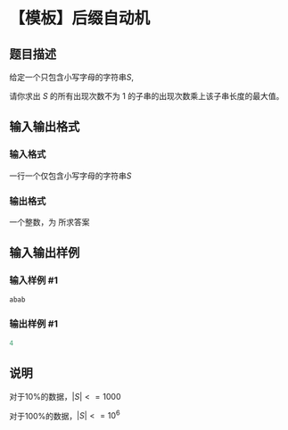# 【模板】后缀自动机

## 题目描述

给定一个只包含小写字母的字符串$S$,

请你求出 $S$ 的所有出现次数不为 $1$ 的子串的出现次数乘上该子串长度的最大值。

## 输入输出格式

### 输入格式

一行一个仅包含小写字母的字符串$S$

### 输出格式

一个整数，为 所求答案

## 输入输出样例

### 输入样例 #1

```cpp
abab
```


### 输出样例 #1

```cpp
4
```


## 说明

对于$10\%$的数据，$|S|<=1000$

对于$100\%$的数据，$|S|<=10^6$

